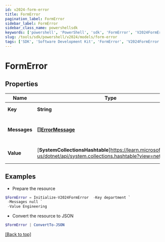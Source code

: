 ```yaml
---
id: v2024-form-error
title: FormError
pagination_label: FormError
sidebar_label: FormError
sidebar_class_name: powershellsdk
keywords: ['powershell', 'PowerShell', 'sdk', 'FormError', 'V2024FormError'] 
slug: /tools/sdk/powershell/v2024/models/form-error
tags: ['SDK', 'Software Development Kit', 'FormError', 'V2024FormError']
---
```



# FormError

## Properties

Name | Type | Description | Notes
------------ | ------------- | ------------- | -------------
**Key** | **String** | Key is the technical key | [optional] 
**Messages** | [**[]ErrorMessage**](error-message) | Messages is a list of web.ErrorMessage items | [optional] 
**Value** | [**SystemCollectionsHashtable**]https://learn.microsoft.com/en-us/dotnet/api/system.collections.hashtable?view=net-9.0 | Value is the value associated with a Key | [optional] 

## Examples

- Prepare the resource
```powershell
$FormError = Initialize-V2024FormError  -Key department `
 -Messages null `
 -Value Engineering
```

- Convert the resource to JSON
```powershell
$FormError | ConvertTo-JSON
```


[[Back to top]](#) 

